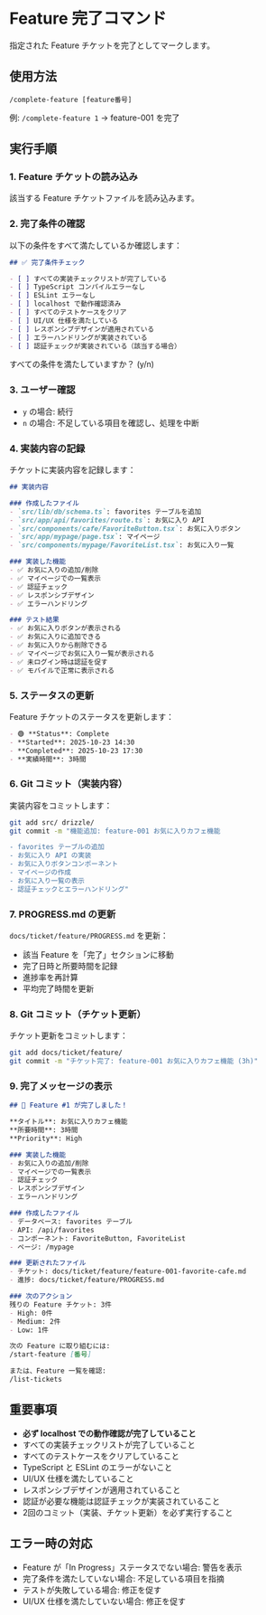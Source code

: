 # Feature 完了コマンド

指定された Feature チケットを完了としてマークします。

## 使用方法
```
/complete-feature [feature番号]
```

例: `/complete-feature 1` → feature-001 を完了

## 実行手順

### 1. Feature チケットの読み込み
該当する Feature チケットファイルを読み込みます。

### 2. 完了条件の確認
以下の条件をすべて満たしているか確認します：

```markdown
## ✅ 完了条件チェック

- [ ] すべての実装チェックリストが完了している
- [ ] TypeScript コンパイルエラーなし
- [ ] ESLint エラーなし
- [ ] localhost で動作確認済み
- [ ] すべてのテストケースをクリア
- [ ] UI/UX 仕様を満たしている
- [ ] レスポンシブデザインが適用されている
- [ ] エラーハンドリングが実装されている
- [ ] 認証チェックが実装されている（該当する場合）
```

すべての条件を満たしていますか？ (y/n)

### 3. ユーザー確認
- `y` の場合: 続行
- `n` の場合: 不足している項目を確認し、処理を中断

### 4. 実装内容の記録
チケットに実装内容を記録します：
```markdown
## 実装内容

### 作成したファイル
- `src/lib/db/schema.ts`: favorites テーブルを追加
- `src/app/api/favorites/route.ts`: お気に入り API
- `src/components/cafe/FavoriteButton.tsx`: お気に入りボタン
- `src/app/mypage/page.tsx`: マイページ
- `src/components/mypage/FavoriteList.tsx`: お気に入り一覧

### 実装した機能
- ✅ お気に入りの追加/削除
- ✅ マイページでの一覧表示
- ✅ 認証チェック
- ✅ レスポンシブデザイン
- ✅ エラーハンドリング

### テスト結果
- ✅ お気に入りボタンが表示される
- ✅ お気に入りに追加できる
- ✅ お気に入りから削除できる
- ✅ マイページでお気に入り一覧が表示される
- ✅ 未ログイン時は認証を促す
- ✅ モバイルで正常に表示される
```

### 5. ステータスの更新
Feature チケットのステータスを更新します：
```markdown
- 🟢 **Status**: Complete
- **Started**: 2025-10-23 14:30
- **Completed**: 2025-10-23 17:30
- **実績時間**: 3時間
```

### 6. Git コミット（実装内容）
実装内容をコミットします：
```bash
git add src/ drizzle/
git commit -m "機能追加: feature-001 お気に入りカフェ機能

- favorites テーブルの追加
- お気に入り API の実装
- お気に入りボタンコンポーネント
- マイページの作成
- お気に入り一覧の表示
- 認証チェックとエラーハンドリング"
```

### 7. PROGRESS.md の更新
`docs/ticket/feature/PROGRESS.md` を更新：
- 該当 Feature を「完了」セクションに移動
- 完了日時と所要時間を記録
- 進捗率を再計算
- 平均完了時間を更新

### 8. Git コミット（チケット更新）
チケット更新をコミットします：
```bash
git add docs/ticket/feature/
git commit -m "チケット完了: feature-001 お気に入りカフェ機能 (3h)"
```

### 9. 完了メッセージの表示
```markdown
## 🎉 Feature #1 が完了しました！

**タイトル**: お気に入りカフェ機能
**所要時間**: 3時間
**Priority**: High

### 実装した機能
- お気に入りの追加/削除
- マイページでの一覧表示
- 認証チェック
- レスポンシブデザイン
- エラーハンドリング

### 作成したファイル
- データベース: favorites テーブル
- API: /api/favorites
- コンポーネント: FavoriteButton, FavoriteList
- ページ: /mypage

### 更新されたファイル
- チケット: docs/ticket/feature/feature-001-favorite-cafe.md
- 進捗: docs/ticket/feature/PROGRESS.md

### 次のアクション
残りの Feature チケット: 3件
- High: 0件
- Medium: 2件
- Low: 1件

次の Feature に取り組むには:
/start-feature [番号]

または、Feature 一覧を確認:
/list-tickets
```

## 重要事項
- **必ず localhost での動作確認が完了していること**
- すべての実装チェックリストが完了していること
- すべてのテストケースをクリアしていること
- TypeScript と ESLint のエラーがないこと
- UI/UX 仕様を満たしていること
- レスポンシブデザインが適用されていること
- 認証が必要な機能は認証チェックが実装されていること
- 2回のコミット（実装、チケット更新）を必ず実行すること

## エラー時の対応
- Feature が「In Progress」ステータスでない場合: 警告を表示
- 完了条件を満たしていない場合: 不足している項目を指摘
- テストが失敗している場合: 修正を促す
- UI/UX 仕様を満たしていない場合: 修正を促す

